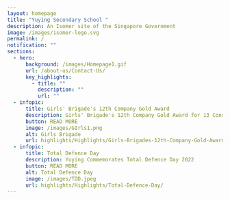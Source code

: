 ```yaml
---
layout: homepage
title: "Yuying Secondary School "
description: An Isomer site of the Singapore Government
image: /images/isomer-logo.svg
permalink: /
notification: ""
sections:
  - hero:
      background: /images/Homepage1.gif
      url: /about-us/Contact-Us/
      key_highlights:
        - title: ""
          description: ""
          url: ""
  - infopic:
      title: Girls' Brigade's 12th Company Gold Award
      description: Girls' Brigade's 12th Company Gold Award for 13 Consecutive Years
      button: READ MORE
      image: /images/GIrls1.png
      alt: Girls Brigade
      url: highlights/Highlights/Girls-Brigades-12th-Company-Gold-Award/
  - infopic:
      title: Total Defence Day
      description: Yuying Commemorates Total Defence Day 2022
      button: READ MORE
      alt: Total Defence Day
      image: /images/TDD.jpeg
      url: highlights/Highlights/Total-Defence-Day/
---
```

